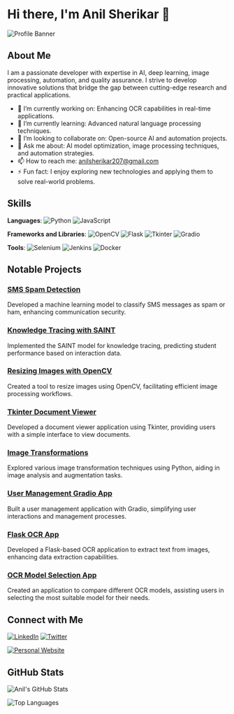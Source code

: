 # Hi there, I'm Anil Sherikar 👋

![Profile Banner](https://your-image-url.com/banner.png)

## About Me

I am a passionate developer with expertise in AI, deep learning, image processing, automation, and quality assurance. I strive to develop innovative solutions that bridge the gap between cutting-edge research and practical applications.

- 🔭 I’m currently working on: Enhancing OCR capabilities in real-time applications.
- 🌱 I’m currently learning: Advanced natural language processing techniques.
- 👯 I’m looking to collaborate on: Open-source AI and automation projects.
- 💬 Ask me about: AI model optimization, image processing techniques, and automation strategies.
- 📫 How to reach me: [anilsherikar207@gmail.com](mailto:anilsherikar207@gmail.com)
- ⚡ Fun fact: I enjoy exploring new technologies and applying them to solve real-world problems.

## Skills

**Languages**:
![Python](https://img.shields.io/badge/-Python-3776AB?style=flat&logo=python&logoColor=white)
![JavaScript](https://img.shields.io/badge/-JavaScript-F7DF1E?style=flat&logo=javascript&logoColor=black)

**Frameworks and Libraries**:
![OpenCV](https://img.shields.io/badge/-OpenCV-5C3EE8?style=flat&logo=opencv&logoColor=white)
![Flask](https://img.shields.io/badge/-Flask-000000?style=flat&logo=flask&logoColor=white)
![Tkinter](https://img.shields.io/badge/-Tkinter-FF6F00?style=flat&logo=tkinter&logoColor=white)
![Gradio](https://img.shields.io/badge/-Gradio-FF6F00?style=flat&logo=gradio&logoColor=white)

**Tools**:
![Selenium](https://img.shields.io/badge/-Selenium-43B02A?style=flat&logo=selenium&logoColor=white)
![Jenkins](https://img.shields.io/badge/-Jenkins-D24939?style=flat&logo=jenkins&logoColor=white)
![Docker](https://img.shields.io/badge/-Docker-2496ED?style=flat&logo=docker&logoColor=white)

## Notable Projects

### [SMS Spam Detection](https://github.com/anilss147/sms-spam)

Developed a machine learning model to classify SMS messages as spam or ham, enhancing communication security.

### [Knowledge Tracing with SAINT](https://github.com/anilss147/Knowledge-Tracing-SAINT)

Implemented the SAINT model for knowledge tracing, predicting student performance based on interaction data.

### [Resizing Images with OpenCV](https://github.com/anilss147/Resizeing-Image-with-OpenCV)

Created a tool to resize images using OpenCV, facilitating efficient image processing workflows.

### [Tkinter Document Viewer](https://github.com/anilss147/Tkinter-View-Document-)

Developed a document viewer application using Tkinter, providing users with a simple interface to view documents.

### [Image Transformations](https://github.com/anilss147/Image-transformations)

Explored various image transformation techniques using Python, aiding in image analysis and augmentation tasks.

### [User Management Gradio App](https://github.com/anilss147/user-management-gradio-app)

Built a user management application with Gradio, simplifying user interactions and management processes.

### [Flask OCR App](https://github.com/anilss147/flask-ocr-app)

Developed a Flask-based OCR application to extract text from images, enhancing data extraction capabilities.

### [OCR Model Selection App](https://github.com/anilss147/OCR-Model-Selection-App)

Created an application to compare different OCR models, assisting users in selecting the most suitable model for their needs.

## Connect with Me

[![LinkedIn](https://img.shields.io/badge/-LinkedIn-0077B5?style=flat&logo=linkedin&logoColor=white)](https://www.linkedin.com/in/anil-sherikar/)
[![Twitter](https://img.shields.io/badge/-Twitter-1DA1F2?style=flat&logo=twitter&logoColor=white)](https://x.com/anil_sherikar09)

[![Personal Website](https://img.shields.io/badge/-Website-000000?style=flat&logo=github&logoColor=white)](https://anilsherikar.dev/)

## GitHub Stats

![Anil's GitHub Stats](https://github-readme-stats.vercel.app/api?username=anilss147&show_icons=true&theme=radical)

![Top Languages](https://github-readme-stats.vercel.app/api/top-langs/?username=anilss147&layout=compact&theme=radical)
